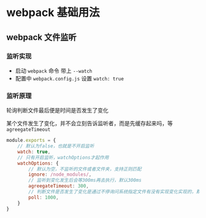 # webpack 基础用法

## webpack 文件监听

### 监听实现

- 启动 `webpack` 命令 带上 `--watch`
- 配置中 `webpack.config.js` 设置 `watch: true`

### 监听原理

轮询判断文件最后便是时间是否发生了变化

某个文件发生了变化，并不会立刻告诉监听者，而是先缓存起来吗，等 `agreegateTimeout`

``` javascript
module.exports = {
    // 默认为false，也就是不开启监听
    watch: true,
    // 只有开启监听，watchOptions才起作用
    watchOptions: {
        // 默认为空，不监听的文件或者文件夹，支持正则匹配
        ignore: /node_modules/,
        // 监听到变化发生后会等300ms再去执行，默认300ms
        agreegateTimeout: 300,
        // 判断文件是否发生了变化是通过不停询问系统指定文件有没有实现变化实现的，默认每秒轮询1000次，也就是1ms一次
        poll: 1000,
    }
}
```
